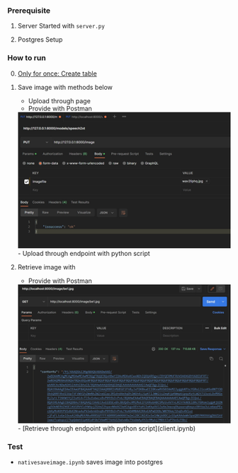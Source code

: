 
### Prerequisite

1. Server Started with `server.py`

2. Postgres Setup

### How to run 

0. [Only for once: Create table](createtable.ipynb)

1. Save image with methods below
    - Upload through page
    - Provide with Postman
    <img src="metadata/rest1.jpg" width="500">
    - Upload through endpoint with python script 

2. Retrieve image with 
    - Provide with Postman
    <img src="metadata/rest2.jpg" width="500">
    - [Retrieve through endpoint with python script](client.ipynb)
    
 
### Test
- `nativesaveimage.ipynb` saves image into postgres